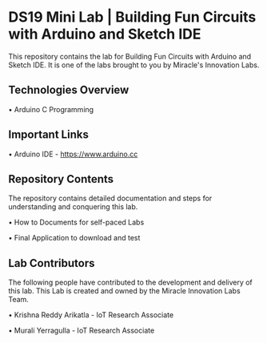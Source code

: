 # DS19 Mini Lab | Building Fun Circuits with Arduino and Sketch IDE

This repository contains the lab for Building Fun Circuits with Arduino and Sketch IDE. It is one of the labs brought to you by Miracle's Innovation Labs.

## Technologies Overview

•  Arduino C Programming

## Important Links

• Arduino IDE -  https://www.arduino.cc

## Repository Contents

The repository contains detailed documentation and steps for understanding and conquering this lab.

• How to Documents for self-paced Labs

• Final Application to download and test

## Lab Contributors

The following people have contributed to the development and delivery of this lab. This Lab is created and owned by the Miracle Innovation Labs Team.

• Krishna Reddy Arikatla - IoT Research Associate

• Murali Yerragulla - IoT Research Associate
